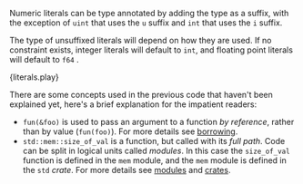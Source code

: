 Numeric literals can be type annotated by adding the type as a suffix, with the
exception of `uint` that uses the `u` suffix and `int` that uses the `i`
suffix.

The type of unsuffixed literals will depend on how they are used. If no
constraint exists, integer literals will default to `int`, and floating point
literals will default to `f64` .

{literals.play}

There are some concepts used in the previous code that haven't been explained
yet, here's a brief explanation for the impatient readers:

* `fun(&foo)` is used to pass an argument to a function *by reference*, rather
  than by value (`fun(foo)`). For more details see [borrowing](/borrow.html).
* `std::mem::size_of_val` is a function, but called with its *full path*. Code
  can be split in logical units called *modules*. In this case the
  `size_of_val` function is defined in the `mem` module, and the `mem` module
  is defined in the `std` *crate*. For more details see
  [modules](/modules.html) and [crates](/crates.html).
